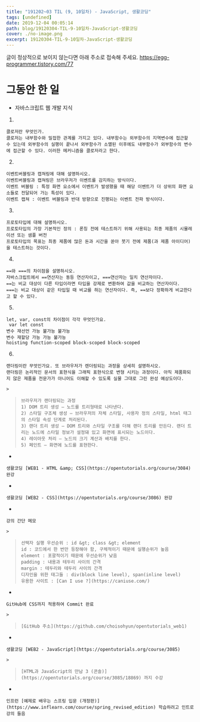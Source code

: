 ```yaml
---
title: "191202~03 TIL (9, 10일차) - JavaScript, 생활코딩"
tags: [undefined]
date: 2019-12-04 00:05:14
path: blog/19120304-TIL-9-10일차-JavaScript-생활코딩
cover: ./no-image.png
excerpt: 19120304-TIL-9-10일차-JavaScript-생활코딩
---
```

글이 정상적으로 보이지 않는다면 아래 주소로 접속해 주세요.
https://egg-programmer.tistory.com/77
# 그동안 한 일

*   자바스크립트 웹 개발 지식

1.   
    
    클로저란 무엇인가.  
    클로저는 내부함수와 밀접한 관계를 가지고 있다. 내부함수는 외부함수의 지역변수에 접근할 수 있는데 외부함수의 실행이 끝나서 외부함수가 소멸된 이후에도 내부함수가 외부함수의 변수에 접근할 수 있다. 이러한 메커니즘을 클로저라고 한다.
    
    
2.   
    
    이벤트버블링과 캡쳐링에 대해 설명하시오.  
    이벤트버블링과 캡쳐링은 브라우저가 이벤트를 감지하는 방식이다.  
    이벤트 버블링 : 특정 화면 요소에서 이벤트가 발생했을 때 해당 이벤트가 더 상위의 화면 요소들로 전달되어 가는 특성이 있다.  
    이벤트 캡쳐 : 이벤트 버블링과 반대 방향으로 진행되는 이벤트 전파 방식이다.
    
    
3.   
    
    프로토타입에 대해 설명하시오.  
    프로토타입의 가장 기본적인 정의 : 론칭 전에 테스트하기 위해 사용되는 최종 제품의 시뮬레이션 또는 샘플 버전  
    프로토타입의 목표는 최종 제품에 많은 돈과 시간을 쏟아 붓기 전에 제품(과 제품 아이디어)을 테스트하는 것이다.
    
    
4.   
    
    ==와 ===의 차이점을 설명하시오.  
    자바스크립트에서 ==연산자는 동등 연산자이고, ===연산자는 일치 연산자이다.  
    ==는 비교 대상이 다른 타입이라면 타입을 강제로 변환하여 값을 비교하는 연산자이다.  
    ===는 비교 대상이 같은 타입일 때 비교를 하는 연산자이다. 즉, ==보다 정확하게 비교한다고 할 수 있다.
    
    
5.   
    
    let, var, const의 차이점이 각각 무엇인가요.  
     var let const  
    변수 재선언 가능 불가능 불가능  
    변수 재할당 가능 가능 불가능  
    hoisting function-scoped block-scoped block-scoped
    
    
6.   
    
    랜더링이란 무엇인가요. 또 브라우저가 렌더링되는 과정을 상세히 설명하시오.  
    랜더링은 논리적인 문서의 표현식을 그래픽 표현식으로 변형 시키는 과정이다. 아직 제품화되지 않은 제품을 전문가가 아니어도 이해할 수 있도록 실물 그대로 그린 완성 예상도이다.
    
    >  
>     브라우저가 랜더링되는 과정  
>     1) DOM 트리 생성 – 노드를 트리형태로 나타낸다.  
>     2) 스타일 구조체 생성 – 브라우저의 자체 스타일, 사용자 정의 스타일, html 태그의 스타일 속성 단계로 처리된다.  
>     3) 랜더 트리 생성 – DOM 트리와 스타일 구조를 더해 랜더 트리를 만든다. 랜더 트리는 노드에 스타일 정보가 설정돼 있고 화면에 표시되는 노드이다.  
>     4) 레이아웃 처리 – 노드의 크기 계산과 배치를 한다.  
>     5) 페인트 – 화면에 노드를 표현한다.
>     

*   
    
    생활코딩 [WEB1 - HTML &amp; CSS](https://opentutorials.org/course/3084) 완강
    
    
*   
    
    생활코딩 [WEB2 - CSS](https://opentutorials.org/course/3086) 완강
    
    
*   
    
    강의 간단 메모
    
    >  
>     선택자 실행 우선순위 : id &gt; class &gt; element  
>     id : 코드에서 한 번만 등장해야 함, 구체적이기 때문에 실행순위가 높음  
>     element : 포괄적이기 때문에 우선순위가 낮음  
>     padding : 내용과 테두리 사이의 간격  
>     margin : 테두리와 테두리 사이의 간격  
>     디자인을 위한 태그들 : div(block line level), span(inline level)  
>     유용한 사이트 : [Can I use ?](https://caniuse.com/)
>     
*   
    
    GitHub에 CSS까지 적용하여 Commit 완료
    
    >  
>     [GitHub 주소](https://github.com/choisohyun/opentutorials_web1)
>     
*   
    
    생활코딩 [WEB2 - JavaScript](https://opentutorials.org/course/3085)
    
    >  
>     [HTML과 JavaScript의 만남 3 (콘솔)](https://opentutorials.org/course/3085/18869) 까지 수강
>     
*   
    
    인프런 [예제로 배우는 스프링 입문 (개정판)](https://www.inflearn.com/course/spring_revised_edition) 학습하려고 인트로 강의 들음
    
    